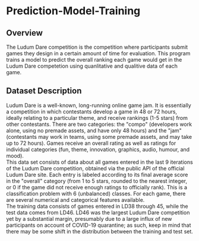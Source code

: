 # Prediction-Model-Training
## Overview
The Ludum Dare competition is the competition where participants submit games they design in a certain amount of time for evaluation. This program trains a model to predict the overall ranking each game would get in the Ludum Dare competetion using quanlitative and qualitive data of each game. 
## Dataset Description
Ludum Dare is a well-known, long-running online game jam. It is essentially a competition in which contestants develop a game in 48 or 72 hours, ideally relating to a particular theme, and receive rankings (1-5 stars) from other contestants. There are two categories: the "compo" (developers work alone, using no premade assets, and have only 48 hours) and the "jam" (contestants may work in teams, using some premade assets, and may take up to 72 hours). Games receive an overall rating as well as ratings for individual categories (fun, theme, innovation, graphics, audio, humour, and mood). <br/>
This data set consists of data about all games entered in the last 9 iterations of the Ludum Dare competition, obtained via the public API of the official Ludum Dare site. Each entry is labeled according to its final average score in the "overall" category (from 1 to 5 stars, rounded to the nearest integer, or 0 if the game did not receive enough ratings to officially rank). This is a classification problem with 6 (unbalanced) classes. 
For each game, there are several numerical and categorical features available. <br/>
The training data consists of games entered in LD38 through 45, while the test data comes from LD46. LD46 was the largest Ludum Dare competition yet by a substantial margin, presumably due to a large influx of new participants on account of COVID-19 quarantine; as such, keep in mind that there may be some shift in the distribution between the training and test set.
